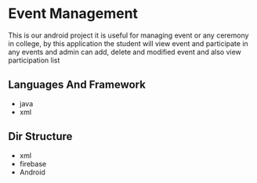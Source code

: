 # Event Management

This is our android project it is useful for managing event or any ceremony in college, by this application the student will view event and participate in any events and admin can add, delete and modified event and also view participation list


## Languages And Framework

* java
* xml

## Dir Structure 

* xml
* firebase
* Android 
